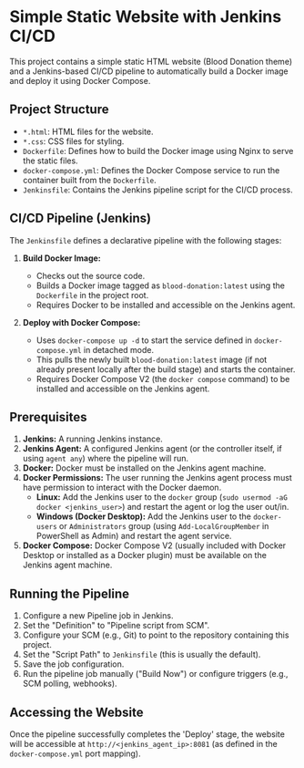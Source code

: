 # Simple Static Website with Jenkins CI/CD

This project contains a simple static HTML website (Blood Donation theme) and a Jenkins-based CI/CD pipeline to automatically build a Docker image and deploy it using Docker Compose.

## Project Structure

- `*.html`: HTML files for the website.
- `*.css`: CSS files for styling.
- `Dockerfile`: Defines how to build the Docker image using Nginx to serve the static files.
- `docker-compose.yml`: Defines the Docker Compose service to run the container built from the `Dockerfile`.
- `Jenkinsfile`: Contains the Jenkins pipeline script for the CI/CD process.

## CI/CD Pipeline (Jenkins)

The `Jenkinsfile` defines a declarative pipeline with the following stages:

1.  **Build Docker Image:**
    - Checks out the source code.
    - Builds a Docker image tagged as `blood-donation:latest` using the `Dockerfile` in the project root.
    - Requires Docker to be installed and accessible on the Jenkins agent.

2.  **Deploy with Docker Compose:**
    - Uses `docker-compose up -d` to start the service defined in `docker-compose.yml` in detached mode.
    - This pulls the newly built `blood-donation:latest` image (if not already present locally after the build stage) and starts the container.
    - Requires Docker Compose V2 (the `docker compose` command) to be installed and accessible on the Jenkins agent.

## Prerequisites

1.  **Jenkins:** A running Jenkins instance.
2.  **Jenkins Agent:** A configured Jenkins agent (or the controller itself, if using `agent any`) where the pipeline will run.
3.  **Docker:** Docker must be installed on the Jenkins agent machine.
4.  **Docker Permissions:** The user running the Jenkins agent process must have permission to interact with the Docker daemon.
    - **Linux:** Add the Jenkins user to the `docker` group (`sudo usermod -aG docker <jenkins_user>`) and restart the agent or log the user out/in.
    - **Windows (Docker Desktop):** Add the Jenkins user to the `docker-users` or `Administrators` group (using `Add-LocalGroupMember` in PowerShell as Admin) and restart the agent service.
5.  **Docker Compose:** Docker Compose V2 (usually included with Docker Desktop or installed as a Docker plugin) must be available on the Jenkins agent machine.

## Running the Pipeline

1.  Configure a new Pipeline job in Jenkins.
2.  Set the "Definition" to "Pipeline script from SCM".
3.  Configure your SCM (e.g., Git) to point to the repository containing this project.
4.  Set the "Script Path" to `Jenkinsfile` (this is usually the default).
5.  Save the job configuration.
6.  Run the pipeline job manually ("Build Now") or configure triggers (e.g., SCM polling, webhooks).
## Accessing the Website
Once the pipeline successfully completes the 'Deploy' stage, the website will be accessible at `http://<jenkins_agent_ip>:8081` (as defined in the `docker-compose.yml` port mapping).